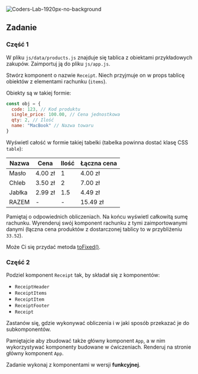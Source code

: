 ![Coders-Lab-1920px-no-background](https://user-images.githubusercontent.com/30623667/104709394-2cabee80-571f-11eb-9518-ea6a794e558e.png)


## Zadanie

### Część 1
W pliku `js/data/products.js` znajduje się tablica z obiektami przykładowych zakupów. Zaimportuj ją do pliku `js/app.js`.

Stwórz komponent o nazwie `Receipt`. Niech przyjmuje on w props tablicę obiektów z elementami rachunku (`items`).

Obiekty są w takiej formie:
```js
const obj = {
  code: 123, // Kod produktu
  single_price: 100.00, // Cena jednostkowa
  qty: 2, // Ilość
  name: "MacBook" // Nazwa towaru
}
```

Wyświetl całość w formie takiej tabelki (tabelka powinna dostać klasę CSS `table`):

Nazwa | Cena | Ilość | Łączna cena
--- | --- | --- | ---
Masło | 4.00 zł| 1 | 4.00 zł
Chleb | 3.50 zł| 2 | 7.00 zł  
Jabłka | 2.99 zł | 1.5 | 4.49 zł
RAZEM | - | - | 15.49 zł

Pamiętaj o odpowiednich obliczeniach. Na końcu wyświetl całkowitą sumę rachunku. Wyrenderuj swój komponent rachunku z tymi zaimportowanymi danymi (łączna cena produktów z dostarczonej tablicy to w przybliżeniu `33.52`).

Może Ci się przydać metoda [toFixed()](https://developer.mozilla.org/en-US/docs/Web/JavaScript/Reference/Global_Objects/Number/toFixed).

### Część 2
Podziel komponent `Receipt` tak, by składał się z komponentów:

- `ReceiptHeader`
- `ReceiptItems`
- `ReceiptItem`
- `ReceiptFooter`
- `Receipt`

Zastanów się, gdzie wykonywać obliczenia i w jaki sposób przekazać je do subkomponentów.

Pamiętajcie aby zbudować także główny komponent `App`, a w nim wykorzystywać komponenty budowane w ćwiczeniach. Renderuj na stronie główny komponent `App`.

Zadanie wykonaj z komponentami w wersji **funkcyjnej**.
